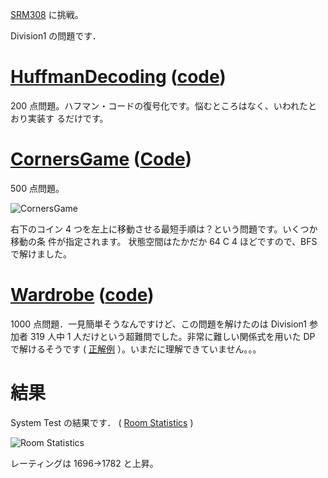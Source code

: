 <!--
date: 2006-06-26
slug: srm308
title: SRM308 - Hard DP
-->

[SRM308](http://www.topcoder.com/stat?c=round_overview&rd=9988) に挑戦。

Division1 の問題です．

# [HuffmanDecoding](http://www.topcoder.com/stat?c=problem_statement&pm=6477&rd=9988) ([code](http://www.topcoder.com/stat?c=problem_solution&rm=249043&rd=9988&pm=6477&cr=15632820))

200 点問題。ハフマン・コードの復号化です。悩むところはなく、いわれたとおり実装す
るだけです。

# [CornersGame](http://www.topcoder.com/stat?c=problem_statement&pm=6475&rd=9988) ([Code](http://www.topcoder.com/stat?c=problem_solution&rm=249043&rd=9988&pm=6475&cr=15632820))

500 点問題。

![CornersGame](http://static.flickr.com/61/193897137_da8b13b779_o.gif)

右下のコイン 4 つを左上に移動させる最短手順は？という問題です。いくつか移動の条
件が指定されます。 状態空間はたかだか 64 C 4 ほどですので、BFS で解けました。

# [Wardrobe](http://www.topcoder.com/stat?c=problem_statement&pm=6181&rd=9988) ([code](http://www.topcoder.com/stat?c=problem_solution&rm=249043&rd=9988&pm=6475&cr=15632820))

1000 点問題．一見簡単そうなんですけど、この問題を解けたのは Division1 参加者 319
人中 1 人だけという超難問でした。非常に難しい関係式を用いた DP で解けるそうです
(
[正解例](http://www.topcoder.com/stat?c=problem_solution&cr=251074&rd=9988&pm=6181)
）。いまだに理解できていません。。。

# 結果

System Test の結果です． (
[Room Statistics](http://www.topcoder.com/stat?c=coder_room_stats&cr=15632820&rd=9988&rm=249043)
)

![Room Statistics](http://static.flickr.com/52/189525145_fde50c2ddf_o.png)

レーティングは 1696-&gt;1782 と上昇。
